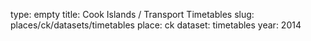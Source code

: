 type: empty
title: Cook Islands / Transport Timetables
slug: places/ck/datasets/timetables
place: ck
dataset: timetables
year: 2014
